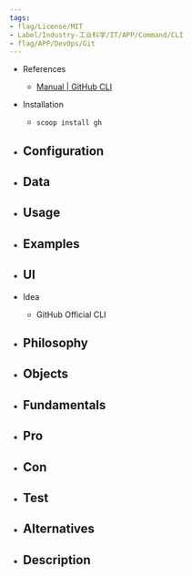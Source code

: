 ```yaml
---
tags:
- flag/License/MIT
- Label/Industry-工业科学/IT/APP/Command/CLI
- flag/APP/DevOps/Git
---
```


- References
    - [Manual | GitHub CLI](https://cli.github.com/manual/)

- Installation
    - `scoop install gh`

- Configuration
    - 

- Data
    - 

- Usage
    - 

- Examples
    - 

- UI
    - 

- Idea
    - GitHub Official CLI

- Philosophy
    - 

- Objects
    - 

- Fundamentals
    - 

- Pro
    - 

- Con
    - 

- Test
    - 

- Alternatives
    - 

- Description
    - 
